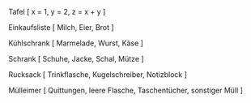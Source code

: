 Tafel [
    x = 1,
    y = 2,
    z = x + y
]

Einkaufsliste [
    Milch,
    Eier,
    Brot
]

Kühlschrank [
    Marmelade,
    Wurst,
    Käse
]

Schrank [
    Schuhe,
    Jacke,
    Schal,
    Mütze
]

Rucksack [
    Trinkflasche,
    Kugelschreiber,
    Notizblock
]

Mülleimer [
    Quittungen,
    leere Flasche,
    Taschentücher,
    sonstiger Müll
]
